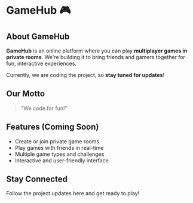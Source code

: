 # GameHub 🎮

## About GameHub
**GameHub** is an online platform where you can play **multiplayer games in private rooms**. We're building it to bring friends and gamers together for fun, interactive experiences.  

Currently, we are coding the project, so **stay tuned for updates**!  

## Our Motto
> "We code for fun!"  

## Features (Coming Soon)
- Create or join private game rooms  
- Play games with friends in real-time  
- Multiple game types and challenges  
- Interactive and user-friendly interface  

## Stay Connected
Follow the project updates here and get ready to play!  

